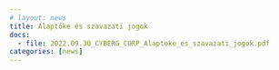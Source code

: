 ```yaml
---
# layout: news
title: Alaptőke és szavazati jogok
docs:
  - file: 2022.09.30_CYBERG_CORP_Alaptoke_es_szavazati_jogok.pdf
categories: [news]
---
```


